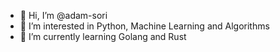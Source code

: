 - 👋 Hi, I’m @adam-sori
- 👀 I’m interested in Python, Machine Learning and Algorithms
- 🌱 I’m currently learning Golang and Rust

<!---
adam-sori/adam-sori is a ✨ special ✨ repository because its `README.md` (this file) appears on your GitHub profile.
You can click the Preview link to take a look at your changes.
--->
